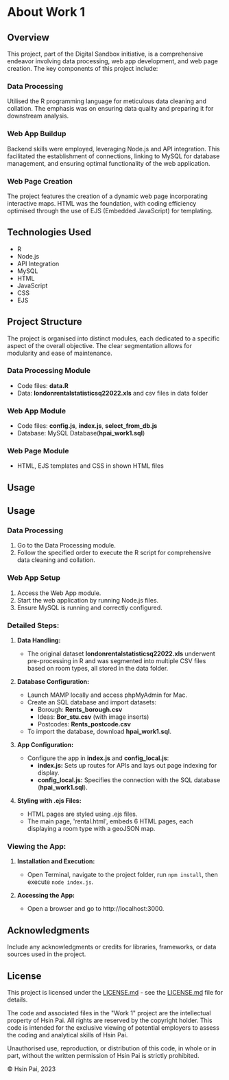 # About Work 1

## Overview

This project, part of the Digital Sandbox initiative, is a comprehensive endeavor involving data processing, web app development, and web page creation. The key components of this project include:

### Data Processing

Utilised the R programming language for meticulous data cleaning and collation. The emphasis was on ensuring data quality and preparing it for downstream analysis.

### Web App Buildup

Backend skills were employed, leveraging Node.js and API integration. This facilitated the establishment of connections, linking to MySQL for database management, and ensuring optimal functionality of the web application.

### Web Page Creation

The project features the creation of a dynamic web page incorporating interactive maps. HTML was the foundation, with coding efficiency optimised through the use of EJS (Embedded JavaScript) for templating.

## Technologies Used

- R
- Node.js
- API Integration
- MySQL
- HTML
- JavaScript
- CSS
- EJS

## Project Structure

The project is organised into distinct modules, each dedicated to a specific aspect of the overall objective. The clear segmentation allows for modularity and ease of maintenance.

### Data Processing Module

- Code files: **data.R**
- Data: **londonrentalstatisticsq22022.xls** and csv files in data folder

### Web App Module

- Code files: **config.js**, **index.js**, **select_from_db.js**
- Database: MySQL Database(**hpai_work1.sql**)

### Web Page Module

- HTML, EJS templates and CSS in shown HTML files

## Usage

## Usage

### Data Processing

1. Go to the Data Processing module.
2. Follow the specified order to execute the R script for comprehensive data cleaning and collation.

### Web App Setup

1. Access the Web App module.
2. Start the web application by running Node.js files.
3. Ensure MySQL is running and correctly configured.

### Detailed Steps:

1. **Data Handling:**
   - The original dataset **londonrentalstatisticsq22022.xls** underwent pre-processing in R and was segmented into multiple CSV files based on room types, all stored in the data folder.

2. **Database Configuration:**
   - Launch MAMP locally and access phpMyAdmin for Mac.
   - Create an SQL database and import datasets:
     - Borough: **Rents_borough.csv**
     - Ideas: **Bor_stu.csv** (with image inserts)
     - Postcodes: **Rents_postcode.csv**
   - To import the database, download **hpai_work1.sql**.

3. **App Configuration:**
   - Configure the app in **index.js** and **config_local.js**:
     - **index.js:** Sets up routes for APIs and lays out page indexing for display.
     - **config_local.js:** Specifies the connection with the SQL database (**hpai_work1.sql**).

4. **Styling with .ejs Files:**
   - HTML pages are styled using .ejs files.
   - The main page, 'rental.html', embeds 6 HTML pages, each displaying a room type with a geoJSON map.

### Viewing the App:

1. **Installation and Execution:**
   - Open Terminal, navigate to the project folder, run `npm install`, then execute `node index.js`.
   
2. **Accessing the App:**
   - Open a browser and go to http://localhost:3000.


## Acknowledgments

Include any acknowledgments or credits for libraries, frameworks, or data sources used in the project.

## License

This project is licensed under the [LICENSE.md](LICENSE.md) - see the [LICENSE.md](LICENSE.md) file for details.

The code and associated files in the "Work 1" project are the intellectual property of Hsin Pai. All rights are reserved by the copyright holder. This code is intended for the exclusive viewing of potential employers to assess the coding and analytical skills of Hsin Pai.

Unauthorised use, reproduction, or distribution of this code, in whole or in part, without the written permission of Hsin Pai is strictly prohibited.

© Hsin Pai, 2023
